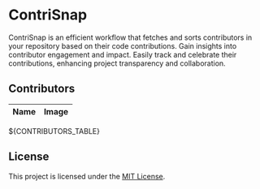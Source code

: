 # ContriSnap
ContriSnap is an efficient workflow that fetches and sorts contributors in your repository based on their code contributions. Gain insights into contributor engagement and impact. Easily track and celebrate their contributions, enhancing project transparency and collaboration.

## Contributors

<!-- CONTRIBUTORS START -->

| Name | Image |
| ---- | ---- |
${CONTRIBUTORS_TABLE}

<!-- CONTRIBUTORS END -->

## License

This project is licensed under the [MIT License](LICENSE).
